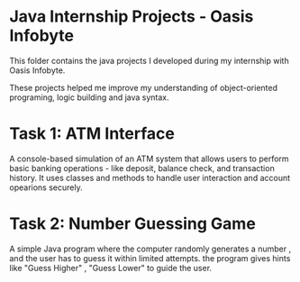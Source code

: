 # Java Internship Projects - Oasis Infobyte
This folder contains the java projects I developed during my internship with Oasis Infobyte.

These projects helped me improve my understanding of object-oriented programing, logic building and java syntax.

# Task 1: ATM Interface

A console-based simulation of an ATM system that allows users to perform basic banking operations - like deposit, balance check, and transaction history. It uses classes and methods to handle user interaction and account opearions securely.

# Task 2: Number Guessing Game

A simple Java program where the computer randomly generates a number , and the user has to guess it within limited attempts. the program gives hints like "Guess Higher" , "Guess Lower" to guide the user.
